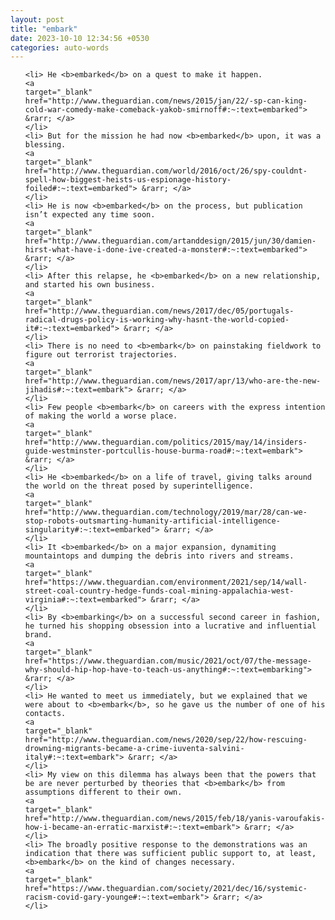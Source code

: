 ```yaml
---
layout: post
title: "embark"
date: 2023-10-10 12:34:56 +0530
categories: auto-words
---
```

<ol>

    <li> He <b>embarked</b> on a quest to make it happen.
    <a 
    target="_blank" 
    href="http://www.theguardian.com/news/2015/jan/22/-sp-can-king-cold-war-comedy-make-comeback-yakob-smirnoff#:~:text=embarked"> &rarr; </a>
    </li>
    <li> But for the mission he had now <b>embarked</b> upon, it was a blessing.
    <a 
    target="_blank" 
    href="http://www.theguardian.com/world/2016/oct/26/spy-couldnt-spell-how-biggest-heists-us-espionage-history-foiled#:~:text=embarked"> &rarr; </a>
    </li>
    <li> He is now <b>embarked</b> on the process, but publication isn’t expected any time soon.
    <a 
    target="_blank" 
    href="http://www.theguardian.com/artanddesign/2015/jun/30/damien-hirst-what-have-i-done-ive-created-a-monster#:~:text=embarked"> &rarr; </a>
    </li>
    <li> After this relapse, he <b>embarked</b> on a new relationship, and started his own business.
    <a 
    target="_blank" 
    href="http://www.theguardian.com/news/2017/dec/05/portugals-radical-drugs-policy-is-working-why-hasnt-the-world-copied-it#:~:text=embarked"> &rarr; </a>
    </li>
    <li> There is no need to <b>embark</b> on painstaking fieldwork to figure out terrorist trajectories.
    <a 
    target="_blank" 
    href="http://www.theguardian.com/news/2017/apr/13/who-are-the-new-jihadis#:~:text=embark"> &rarr; </a>
    </li>
    <li> Few people <b>embark</b> on careers with the express intention of making the world a worse place.
    <a 
    target="_blank" 
    href="http://www.theguardian.com/politics/2015/may/14/insiders-guide-westminster-portcullis-house-burma-road#:~:text=embark"> &rarr; </a>
    </li>
    <li> He <b>embarked</b> on a life of travel, giving talks around the world on the threat posed by superintelligence.
    <a 
    target="_blank" 
    href="http://www.theguardian.com/technology/2019/mar/28/can-we-stop-robots-outsmarting-humanity-artificial-intelligence-singularity#:~:text=embarked"> &rarr; </a>
    </li>
    <li> It <b>embarked</b> on a major expansion, dynamiting mountaintops and dumping the debris into rivers and streams.
    <a 
    target="_blank" 
    href="https://www.theguardian.com/environment/2021/sep/14/wall-street-coal-country-hedge-funds-coal-mining-appalachia-west-virginia#:~:text=embarked"> &rarr; </a>
    </li>
    <li> By <b>embarking</b> on a successful second career in fashion, he turned his shopping obsession into a lucrative and influential brand.
    <a 
    target="_blank" 
    href="https://www.theguardian.com/music/2021/oct/07/the-message-why-should-hip-hop-have-to-teach-us-anything#:~:text=embarking"> &rarr; </a>
    </li>
    <li> He wanted to meet us immediately, but we explained that we were about to <b>embark</b>, so he gave us the number of one of his contacts.
    <a 
    target="_blank" 
    href="http://www.theguardian.com/news/2020/sep/22/how-rescuing-drowning-migrants-became-a-crime-iuventa-salvini-italy#:~:text=embark"> &rarr; </a>
    </li>
    <li> My view on this dilemma has always been that the powers that be are never perturbed by theories that <b>embark</b> from assumptions different to their own.
    <a 
    target="_blank" 
    href="http://www.theguardian.com/news/2015/feb/18/yanis-varoufakis-how-i-became-an-erratic-marxist#:~:text=embark"> &rarr; </a>
    </li>
    <li> The broadly positive response to the demonstrations was an indication that there was sufficient public support to, at least, <b>embark</b> on the kind of changes necessary.
    <a 
    target="_blank" 
    href="https://www.theguardian.com/society/2021/dec/16/systemic-racism-covid-gary-younge#:~:text=embark"> &rarr; </a>
    </li>